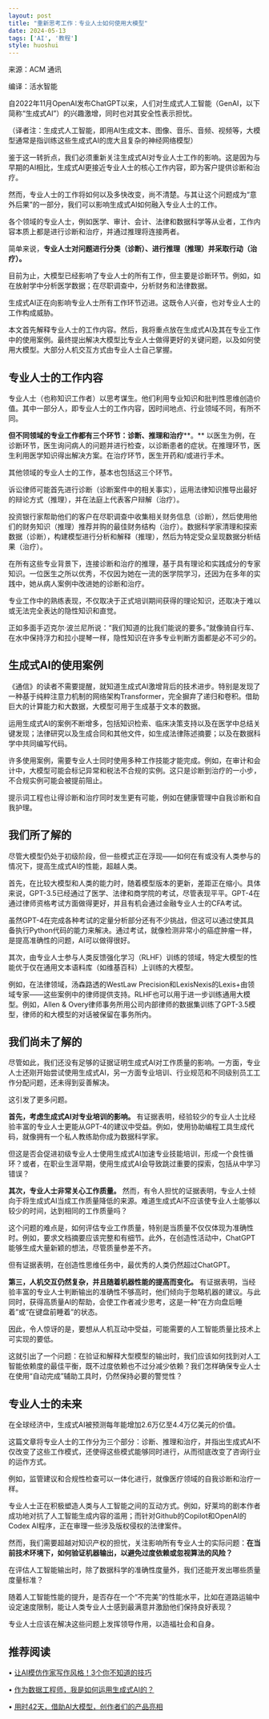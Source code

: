 ```yaml
---
layout: post
title: "重新思考工作：专业人士如何使用大模型"
date: 2024-05-13
tags: ['AI', '教程']
style: huoshui
---
```


来源：ACM 通讯  

编译：活水智能

自2022年11月OpenAI发布ChatGPT以来，人们对生成式人工智能（GenAI，以下简称“生成式AI”）的兴趣激增，同时也对其安全性表示担忧。

（译者注：生成式人工智能，即用AI生成文本、图像、音乐、音频、视频等，大模型通常是指训练这些生成式AI的庞大且复杂的神经网络模型）

鉴于这一转折点，我们必须重新关注生成式AI对专业人士工作的影响。这是因为与早期的AI相比，生成式AI更接近专业人士的核心工作内容，即为客户提供诊断和治疗。

然而，专业人士的工作将如何以及多快改变，尚不清楚。与其让这个问题成为“意外后果”的一部分，我们可以影响生成式AI如何融入专业人士的工作。

各个领域的专业人士，例如医学、审计、会计、法律和数据科学等从业者，工作内容本质上都是进行诊断和治疗，并通过推理将连接两者。

简单来说，**专业人士对问题进行分类（诊断）、进行推理（推理）并采取行动（治疗）。**

目前为止，大模型已经影响了专业人士的所有工作，但主要是诊断环节。例如，如在放射学中分析医学数据；在尽职调查中，分析财务和法律数据。

生成式AI正在向影响专业人士所有工作环节迈进。这既令人兴奋，也对专业人士的工作构成威胁。

本文首先解释专业人士的工作内容。然后，我将重点放在生成式AI及其在专业工作中的使用案例。最终提出解决大模型比专业人士做得更好的关键问题，以及如何使用大模型。大部分人机交互方式由专业人士自己掌握。

## 专业人士的工作内容

专业人士（也称知识工作者）以思考谋生。他们利用专业知识和批判性思维创造价值。其中一部分人，即专业人士的工作内容，因时间地点、行业领域不同，有所不同。

**但不同领域的专业工作都有三个环节：诊断、推理和治疗****。**
以医生为例，在诊断环节，医生询问病人的问题并进行检查，以诊断患者的症状。在推理环节，医生利用医学知识得出解决方案。在治疗环节，医生开药和/或进行手术。

其他领域的专业人士的工作，基本也包括这三个环节。

诉讼律师可能首先进行诊断（诊断案件中的相关事实），运用法律知识推导出最好的辩论方式（推理），并在法庭上代表客户辩解（治疗）。

投资银行家帮助他们的客户在尽职调查中收集相关财务信息（诊断），然后使用他们的财务知识（推理）推荐并购的最佳财务结构（治疗）。数据科学家清理和探索数据（诊断），构建模型进行分析和解释（推理），然后为特定受众呈现数据分析结果（治疗）。

在所有这些专业背景下，连接诊断和治疗的推理，基于具有理论和实践成分的专家知识。一位医生之所以优秀，不仅因为她在一流的医学院学习，还因为在多年的实践中，她从病人案例中改进她的诊断和治疗。

专业工作中的熟练表现，不仅取决于正式培训期间获得的理论知识，还取决于难以或无法完全表达的隐性知识和直觉。

正如多面手迈克尔·波兰尼所说：“我们知道的比我们能说的要多。”就像骑自行车、在水中保持浮力和拉小提琴一样，隐性知识在许多专业判断方面都是必不可少的。

## 生成式AI的使用案例

《通信》的读者不需要提醒，就知道生成式AI激增背后的技术进步。特别是发现了一种基于纯粹注意力机制的网络架构Transformer，完全摒弃了递归和卷积。借助巨大的计算能力和大数据，大模型可用于生成基于文本的数据。

运用生成式AI的案例不断增多，包括知识检索、临床决策支持以及在医学中总结关键发现；法律研究以及生成合同和其他文件，如生成法律陈述摘要；以及在数据科学中共同编写代码。

许多使用案例，需要专业人士同时使用多种工作技能才能完成。例如，在审计和会计中，大模型可能会标记异常和税法不合规的实例。这只是诊断到治疗的一小步，不合规实例可能会被提前阻止。

提示词工程也让得诊断和治疗同时发生更有可能，例如在健康管理中自我诊断和自我护理。

## 我们所了解的

尽管大模型仍处于初级阶段，但一些模式正在浮现——如何在有或没有人类参与的情况下，提高生成式AI的性能，超越人类。

首先，在比较大模型和人类的能力时，随着模型版本的更新，差距正在缩小。具体来说，GPT-3.5已经通过了医学、法律和商学院的考试，尽管表现平平。GPT-4在通过律师资格考试方面做得更好，并且有机会通过金融专业人士的CFA考试。

虽然GPT-4在完成各种考试的定量分析部分还有不少挑战，但这可以通过使其具备执行Python代码的能力来解决。通过考试，就像检测非常小的癌症肿瘤一样，是提高准确性的问题，AI可以做得很好。

其次，由专业人士参与人类反馈强化学习（RLHF）训练的领域，特定大模型的性能优于仅在通用文本语料库（如维基百科）上训练的大模型。

例如，在法律领域，汤森路透的WestLaw
Precision和LexisNexis的Lexis+由领域专家——这些案例中的律师提供支持。RLHF也可以用于进一步训练通用大模型。例如，Allen &
Overy律师事务所用公司内部律师的数据集训练了GPT-3.5模型，律师的和大模型的对话被保留在事务所内。

## 我们尚未了解的

尽管如此，我们还没有足够的证据证明生成式AI对工作质量的影响。一方面，专业人士还刚开始尝试使用生成式AI，另一方面专业培训、行业规范和不同级别员工工作分配问题，还未得到妥善解决。

这引发了更多问题。

**首先，考虑生成式AI对专业培训的影响。**
有证据表明，经验较少的专业人士比经验丰富的专业人士更能从GPT-4的建议中受益。例如，使用协助编程工具生成代码，就像拥有一个私人教练助你成为数据科学家。

但这是否会促进初级专业人士使用生成式AI加速专业技能培训，形成一个良性循环？或者，在职业生涯早期，使用生成式AI会导致跳过重要的探索，包括从中学习错误？

**其次，专业人士非常关心工作质量。**
然而，有令人担忧的证据表明，专业人士倾向于将生成式AI当成工作质量降低的来源。难道生成式AI不应该使专业人士能够以较少的时间，达到相同的工作质量吗？

这个问题的难点是，如何评估专业工作质量，特别是当质量不仅仅体现为准确性时。例如，要求文档摘要应该完整和有细节。此外，在创造性活动中，ChatGPT能够生成大量新颖的想法，尽管质量参差不齐。

但有证据表明，在创造性思维任务中，最优秀的人类仍然超过ChatGPT。

**第三，人机交互仍然复杂，并且随着机器性能的提高而变化。**
有证据表明，当经验丰富的专业人士判断输出的准确性不够高时，他们倾向于忽略机器的建议。与此同时，获得高质量AI的帮助，会使工作者减少思考，这是一种“在方向盘后睡着”或“在键盘前睡着”的状态。

因此，令人惊讶的是，要想从人机互动中受益，可能需要的人工智能质量比技术上可实现的要低。

这就引出了一个问题：在验证和解释大型模型的输出时，我们应该如何找到对人工智能依赖度的最佳平衡，既不过度依赖也不过分减少依赖？我们怎样确保专业人士在使用“自动完成”辅助工具时，仍然保持必要的警觉性？

## 专业人士的未来

在全球经济中，生成式AI被预测每年能增加2.6万亿至4.4万亿美元的价值。

这篇文章将专业人士的工作分为三个部分：诊断、推理和治疗，并指出生成式AI不仅改变了这些工作模式，还使得这些模式能够同时进行，从而彻底改变了咨询行业的运作方式。

例如，监管建议和合规性检查可以一体化进行，就像医疗领域的自我诊断和治疗一样。

专业人士正在积极塑造人类与人工智能之间的互动方式。例如，好莱坞的剧本作者成功地对抗了人工智能生成内容的滥用；而针对Github的Copilot和OpenAI的Codex
AI程序，正在审理一些涉及版权侵权的法律案件。

然而，我们需要超越对知识产权的担忧，关注影响所有专业人士的实际问题：**在当前技术环境下，如何验证机器输出，以避免过度依赖或忽视算法的风险？**

在评估人工智能输出时，除了数据科学的准确性度量外，我们还能开发出哪些质量度量标准？

随着人工智能性能的提升，是否存在一个“不完美”的性能水平，比如在道路运输中设定速度限制，能让人类专业人士感到最满意并激励他们保持良好表现？

专业人士应该在解决这些问题上发挥领导作用，以造福社会和自身。

## 推荐阅读

  • [让AI模仿作家写作风格！3个你不知道的技巧](http://mp.weixin.qq.com/s?__biz=Mzk0OTY0NzM1Ng==&mid=2247485092&idx=1&sn=a3278a0697ee3042783d3f46e9479d38&chksm=c3546437f423ed215755ef17fed3870bce229df61b63997599ccee017636fd7966f6647cd11f&scene=21#wechat_redirect)[](https://mp.weixin.qq.com/s?__biz=Mzk0OTY0NzM1Ng==&mid=2247485169&idx=1&sn=cd8f4d1be87702fdec14dfea200bd824&scene=21#wechat_redirect "开源大模型太多怎么选？一文读懂，5个最好的开源大模型！")

  • [作为数据工程师，我是如何运用生成式AI的？](http://mp.weixin.qq.com/s?__biz=Mzk0OTY0NzM1Ng==&mid=2247485026&idx=1&sn=4a5404ab43212c8670a5b364f2c2970b&chksm=c35464f1f423ede7d877cde4459156d97d10d9fe2998d759af0ff645a7ae693409148ff456be&scene=21#wechat_redirect)[](https://mp.weixin.qq.com/s?__biz=Mzk0OTY0NzM1Ng==&mid=2247485309&idx=1&sn=2ad2a45d8d8433793c79b2cf29897fed&scene=21#wechat_redirect "哪些工作会被AI取代？分析了500万个自由职业之后，得出四个结论")

  • [用时42天，借助AI大模型，创作者们的产品亮相](https://mp.weixin.qq.com/s?__biz=Mzk0OTY0NzM1Ng==&mid=2247485306&idx=1&sn=11012a7414b0bc84ea8bf08ab7e122e9&scene=21#wechat_redirect "用时42天，借助AI大模型，创作者们的产品亮相了")

